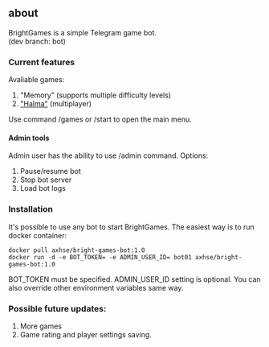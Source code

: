 ## about

BrightGames is a simple Telegram game bot.  
(dev branch: bot)

### Current features

Avaliable games:  
1. "Memory" (supports multiple difficulty levels)  
2. ["Halma"](https://en.wikipedia.org/wiki/Halma) (multiplayer)  

Use command /games or /start to open the main menu.  

#### Admin tools

Admin user has the ability to use /admin command. Options:
1. Pause/resume bot
2. Stop bot server
3. Load bot logs

### Installation

It's possible to use any bot to start BrightGames. The easiest way is to run docker container:
```
docker pull axhse/bright-games-bot:1.0
docker run -d -e BOT_TOKEN= -e ADMIN_USER_ID= bot01 axhse/bright-games-bot:1.0
```
BOT_TOKEN must be specified. ADMIN_USER_ID setting is optional. You can also override other environment variables same way.

### Possible future updates:

1. More games
2. Game rating and player settings saving.
